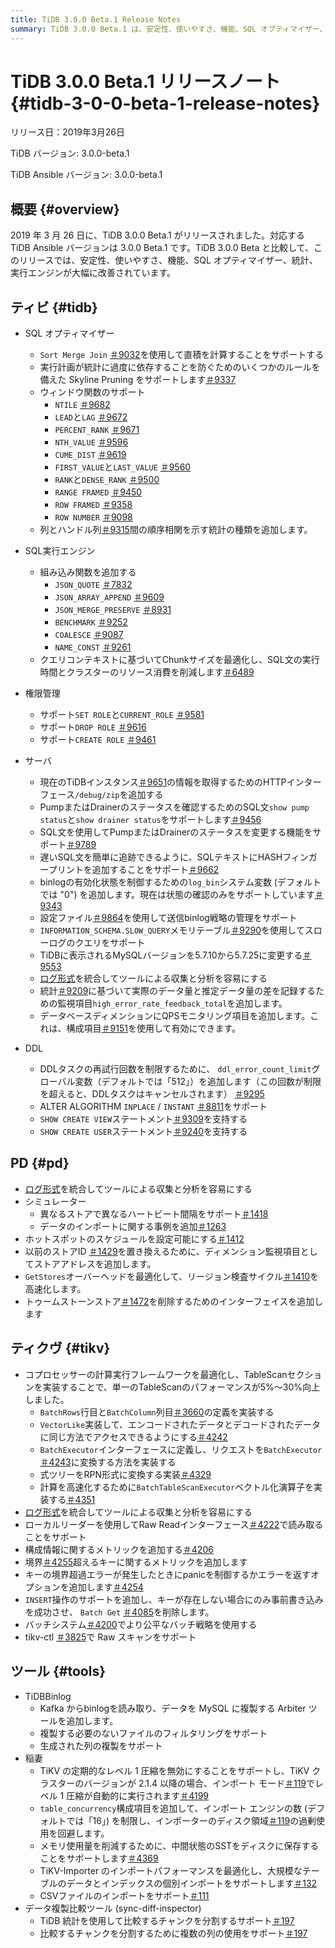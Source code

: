 ```yaml
---
title: TiDB 3.0.0 Beta.1 Release Notes
summary: TiDB 3.0.0 Beta.1 は、安定性、使いやすさ、機能、SQL オプティマイザー、統計、実行エンジンが改善され、2019 年 3 月 26 日にリリースされました。このリリースには、さまざまな SQL関数のサポート、権限管理、サーバーの機能強化、DDL の改善、PD および TiKV の最適化が含まれています。TiDB Binlog、Lightning、データ レプリケーション比較ツールなどのツールも、新しい機能と改善を加えて更新されました。
---
```


# TiDB 3.0.0 Beta.1 リリースノート {#tidb-3-0-0-beta-1-release-notes}

リリース日：2019年3月26日

TiDB バージョン: 3.0.0-beta.1

TiDB Ansible バージョン: 3.0.0-beta.1

## 概要 {#overview}

2019 年 3 月 26 日に、TiDB 3.0.0 Beta.1 がリリースされました。対応する TiDB Ansible バージョンは 3.0.0 Beta.1 です。TiDB 3.0.0 Beta と比較して、このリリースでは、安定性、使いやすさ、機能、SQL オプティマイザー、統計、実行エンジンが大幅に改善されています。

## ティビ {#tidb}

-   SQL オプティマイザー
    -   `Sort Merge Join` [＃9032](https://github.com/pingcap/tidb/pull/9037)を使用して直積を計算することをサポートする
    -   実行計画が統計に過度に依存することを防ぐためのいくつかのルールを備えた Skyline Pruning をサポートします[＃9337](https://github.com/pingcap/tidb/pull/9337)

    <!---->

    -   ウィンドウ関数のサポート
        -   `NTILE` [＃9682](https://github.com/pingcap/tidb/pull/9682)
        -   `LEAD`と`LAG` [＃9672](https://github.com/pingcap/tidb/pull/9672)
        -   `PERCENT_RANK` [＃9671](https://github.com/pingcap/tidb/pull/9671)
        -   `NTH_VALUE` [＃9596](https://github.com/pingcap/tidb/pull/9596)
        -   `CUME_DIST` [＃9619](https://github.com/pingcap/tidb/pull/9619)
        -   `FIRST_VALUE`と`LAST_VALUE` [＃9560](https://github.com/pingcap/tidb/pull/9560)
        -   `RANK`と`DENSE_RANK` [＃9500](https://github.com/pingcap/tidb/pull/9500)
        -   `RANGE FRAMED` [＃9450](https://github.com/pingcap/tidb/pull/9450)
        -   `ROW FRAMED` [＃9358](https://github.com/pingcap/tidb/pull/9358)
        -   `ROW NUMBER` [＃9098](https://github.com/pingcap/tidb/pull/9098)

    <!---->

    -   列とハンドル列[＃9315](https://github.com/pingcap/tidb/pull/9315)間の順序相関を示す統計の種類を追加します。
-   SQL実行エンジン
    -   組み込み関数を追加する
        -   `JSON_QUOTE` [＃7832](https://github.com/pingcap/tidb/pull/7832)
        -   `JSON_ARRAY_APPEND` [＃9609](https://github.com/pingcap/tidb/pull/9609)
        -   `JSON_MERGE_PRESERVE` [＃8931](https://github.com/pingcap/tidb/pull/8931)
        -   `BENCHMARK` [＃9252](https://github.com/pingcap/tidb/pull/9252)
        -   `COALESCE` [＃9087](https://github.com/pingcap/tidb/pull/9087)
        -   `NAME_CONST` [＃9261](https://github.com/pingcap/tidb/pull/9261)

    <!---->

    -   クエリコンテキストに基づいてChunkサイズを最適化し、SQL文の実行時間とクラスターのリソース消費を削減します[＃6489](https://github.com/pingcap/tidb/issues/6489)
-   権限管理
    -   サポート`SET ROLE`と`CURRENT_ROLE` [＃9581](https://github.com/pingcap/tidb/pull/9581)
    -   サポート`DROP ROLE` [＃9616](https://github.com/pingcap/tidb/pull/9616)
    -   サポート`CREATE ROLE` [＃9461](https://github.com/pingcap/tidb/pull/9461)
-   サーバ
    -   現在のTiDBインスタンス[＃9651](https://github.com/pingcap/tidb/pull/9651)の情報を取得するためのHTTPインターフェース`/debug/zip`を追加する
    -   PumpまたはDrainerのステータスを確認するためのSQL文`show pump status`と`show drainer status`をサポートします[＃9456](https://github.com/pingcap/tidb/pull/9456)
    -   SQL文を使用してPumpまたはDrainerのステータスを変更する機能をサポート[＃9789](https://github.com/pingcap/tidb/pull/9789)
    -   遅いSQL文を簡単に追跡できるように、SQLテキストにHASHフィンガープリントを追加することをサポート[＃9662](https://github.com/pingcap/tidb/pull/9662)
    -   binlogの有効化状態を制御するための`log_bin`システム変数 (デフォルトでは &quot;0&quot;) を追加します。現在は状態の確認のみをサポートしています[＃9343](https://github.com/pingcap/tidb/pull/9343)
    -   設定ファイル[＃9864](https://github.com/pingcap/tidb/pull/9864)を使用して送信binlog戦略の管理をサポート
    -   `INFORMATION_SCHEMA.SLOW_QUERY`メモリテーブル[＃9290](https://github.com/pingcap/tidb/pull/9290)を使用してスローログのクエリをサポート
    -   TiDBに表示されるMySQLバージョンを5.7.10から5.7.25に変更する[＃9553](https://github.com/pingcap/tidb/pull/9553)
    -   [ログ形式](https://github.com/tikv/rfcs/blob/master/text/0018-unified-log-format.md)を統合してツールによる収集と分析を容易にする
    -   統計[＃9209](https://github.com/pingcap/tidb/pull/9209)に基づいて実際のデータ量と推定データ量の差を記録するための監視項目`high_error_rate_feedback_total`を追加します。
    -   データベースディメンションにQPSモニタリング項目を追加します。これは、構成項目[＃9151](https://github.com/pingcap/tidb/pull/9151)を使用して有効にできます。
-   DDL
    -   DDLタスクの再試行回数を制限するために、 `ddl_error_count_limit`グローバル変数（デフォルトでは「512」）を追加します（この回数が制限を超えると、DDLタスクはキャンセルされます） [＃9295](https://github.com/pingcap/tidb/pull/9295)
    -   ALTER ALGORITHM `INPLACE` / `INSTANT` [＃8811](https://github.com/pingcap/tidb/pull/8811)をサポート
    -   `SHOW CREATE VIEW`ステートメント[＃9309](https://github.com/pingcap/tidb/pull/9309)を支持する
    -   `SHOW CREATE USER`ステートメント[＃9240](https://github.com/pingcap/tidb/pull/9240)を支持する

## PD {#pd}

-   [ログ形式](https://github.com/tikv/rfcs/blob/master/text/0018-unified-log-format.md)を統合してツールによる収集と分析を容易にする
-   シミュレーター
    -   異なるストアで異なるハートビート間隔をサポート[＃1418](https://github.com/pingcap/pd/pull/1418)
    -   データのインポートに関する事例を追加[＃1263](https://github.com/pingcap/pd/pull/1263)
-   ホットスポットのスケジュールを設定可能にする[＃1412](https://github.com/pingcap/pd/pull/1412)
-   以前のストアID [＃1429](https://github.com/pingcap/pd/pull/1429)を置き換えるために、ディメンション監視項目としてストアアドレスを追加します。
-   `GetStores`オーバーヘッドを最適化して、リージョン検査サイクル[＃1410](https://github.com/pingcap/pd/pull/1410)を高速化します。
-   トゥームストーンストア[＃1472](https://github.com/pingcap/pd/pull/1472)を削除するためのインターフェイスを追加します

## ティクヴ {#tikv}

-   コプロセッサーの計算実行フレームワークを最適化し、TableScanセクションを実装することで、単一のTableScanのパフォーマンスが5%～30%向上しました。
    -   `BatchRows`行目と`BatchColumn`列目[＃3660](https://github.com/tikv/tikv/pull/3660)の定義を実装する
    -   `VectorLike`実装して、エンコードされたデータとデコードされたデータに同じ方法でアクセスできるようにする[＃4242](https://github.com/tikv/tikv/pull/4242)
    -   `BatchExecutor`インターフェースに定義し、リクエストを`BatchExecutor` [＃4243](https://github.com/tikv/tikv/pull/4243)に変換する方法を実装する
    -   式ツリーをRPN形式に変換する実装[＃4329](https://github.com/tikv/tikv/pull/4329)
    -   計算を高速化するために`BatchTableScanExecutor`ベクトル化演算子を実装する[＃4351](https://github.com/tikv/tikv/pull/4351)
-   [ログ形式](https://github.com/tikv/rfcs/blob/master/text/0018-unified-log-format.md)を統合してツールによる収集と分析を容易にする
-   ローカルリーダーを使用してRaw Readインターフェース[＃4222](https://github.com/tikv/tikv/pull/4222)で読み取ることをサポート
-   構成情報に関するメトリックを追加する[＃4206](https://github.com/tikv/tikv/pull/4206)
-   境界[＃4255](https://github.com/tikv/tikv/pull/4255)超えるキーに関するメトリックを追加します
-   キーの境界超過エラーが発生したときにpanicを制御するかエラーを返すオプションを追加します[＃4254](https://github.com/tikv/tikv/pull/4254)
-   `INSERT`操作のサポートを追加し、キーが存在しない場合にのみ事前書き込みを成功させ、 `Batch Get` [＃4085](https://github.com/tikv/tikv/pull/4085)を削除します。
-   バッチシステム[＃4200](https://github.com/tikv/tikv/pull/4200)でより公平なバッチ戦略を使用する
-   tikv-ctl [＃3825](https://github.com/tikv/tikv/pull/3825)で Raw スキャンをサポート

## ツール {#tools}

-   TiDBBinlog
    -   Kafka からbinlogを読み取り、データを MySQL に複製する Arbiter ツールを追加します。
    -   複製する必要のないファイルのフィルタリングをサポート
    -   生成された列の複製をサポート
-   稲妻
    -   TiKV の定期的なレベル 1 圧縮を無効にすることをサポートし、TiKV クラスターのバージョンが 2.1.4 以降の場合、インポート モード[＃119](https://github.com/pingcap/tidb-lightning/pull/119)でレベル 1 圧縮が自動的に実行されます[＃4199](https://github.com/tikv/tikv/pull/4199)
    -   `table_concurrency`構成項目を追加して、インポート エンジンの数 (デフォルトでは「16」) を制限し、インポーターのディスク領域[＃119](https://github.com/pingcap/tidb-lightning/pull/119)の過剰使用を回避します。
    -   メモリ使用量を削減するために、中間状態のSSTをディスクに保存することをサポートします[＃4369](https://github.com/tikv/tikv/pull/4369)
    -   TiKV-Importer のインポートパフォーマンスを最適化し、大規模なテーブルのデータとインデックスの個別インポートをサポートします[＃132](https://github.com/pingcap/tidb-lightning/pull/132)
    -   CSVファイルのインポートをサポート[＃111](https://github.com/pingcap/tidb-lightning/pull/111)
-   データ複製比較ツール (sync-diff-inspector)
    -   TiDB 統計を使用して比較するチャンクを分割するサポート[＃197](https://github.com/pingcap/tidb-tools/pull/197)
    -   比較するチャンクを分割するために複数の列の使用をサポート[＃197](https://github.com/pingcap/tidb-tools/pull/197)
